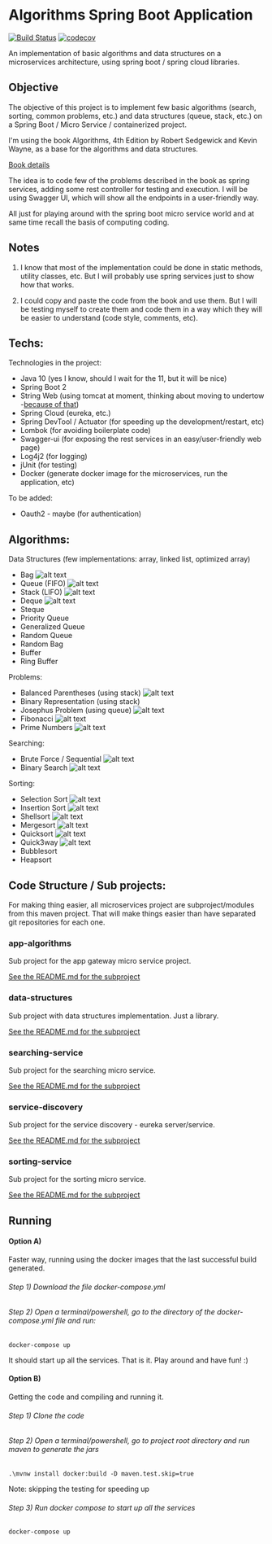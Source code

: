# Algorithms Spring Boot Application 
[![Build Status](https://travis-ci.org/fworks/algorithms-spring-boot.svg?branch=master)](https://travis-ci.org/fworks/algorithms-spring-boot) [![codecov](https://codecov.io/gh/fworks/algorithms-spring-boot/branch/master/graph/badge.svg)](https://codecov.io/gh/fworks/algorithms-spring-boot)

An implementation of basic algorithms and data structures on a microservices architecture, using spring boot / spring cloud libraries.

## Objective

The objective of this project is to implement few basic algorithms (search, sorting, common problems, etc.) and data structures (queue, stack, etc.) on a Spring Boot / Micro Service / containerized project.

I'm using the book Algorithms, 4th Edition by Robert Sedgewick and Kevin Wayne, as a base for the algorithms and data structures.

[Book details](https://algs4.cs.princeton.edu/home/)

The idea is to code few of the problems described in the book as spring services, adding some rest controller for testing and execution. I will be using Swagger UI, which will show all the endpoints in a user-friendly way.

All just for playing around with the spring boot micro service world and at same time recall the basis of computing coding.


## Notes

1) I know that most of the implementation could be done in static methods, utility classes, etc.
But I will probably use spring services just to show how that works.

2) I could copy and paste the code from the book and use them.
But I will be testing myself to create them and code them in a way which they will be easier to understand (code style, comments, etc).


## Techs:

Technologies in the project:

- Java 10 (yes I know, should I wait for the 11, but it will be nice)
- Spring Boot 2
- String Web (using tomcat at moment, thinking about moving to undertow -[because of that](https://examples.javacodegeeks.com/enterprise-java/spring/tomcat-vs-jetty-vs-undertow-comparison-of-spring-boot-embedded-servlet-containers/))
- Spring Cloud (eureka, etc.)
- Spring DevTool / Actuator (for speeding up the development/restart, etc)
- Lombok (for avoiding boilerplate code)
- Swagger-ui (for exposing the rest services in an easy/user-friendly web page)
- Log4j2 (for logging)
- jUnit (for testing)
- Docker (generate docker image for the microservices, run the application, etc)

To be added:
- Oauth2 - maybe (for authentication)

## Algorithms:

Data Structures (few implementations: array, linked list, optimized array)
- Bag ![alt text](https://cdn4.iconfinder.com/data/icons/universal-7/614/11_-_Valid-16.png "Done")
- Queue (FIFO) ![alt text](https://cdn4.iconfinder.com/data/icons/universal-7/614/11_-_Valid-16.png "Done")
- Stack (LIFO) ![alt text](https://cdn4.iconfinder.com/data/icons/universal-7/614/11_-_Valid-16.png "Done")
- Deque ![alt text](https://cdn4.iconfinder.com/data/icons/universal-7/614/11_-_Valid-16.png "Done")
- Steque
- Priority Queue
- Generalized Queue
- Random Queue
- Random Bag
- Buffer
- Ring Buffer

Problems:
- Balanced Parentheses (using stack) ![alt text](https://cdn4.iconfinder.com/data/icons/universal-7/614/11_-_Valid-16.png "Done")
- Binary Representation (using stack)
- Josephus Problem (using queue) ![alt text](https://cdn4.iconfinder.com/data/icons/universal-7/614/11_-_Valid-16.png "Done")
- Fibonacci ![alt text](https://cdn4.iconfinder.com/data/icons/universal-7/614/11_-_Valid-16.png "Done")
- Prime Numbers ![alt text](https://cdn4.iconfinder.com/data/icons/universal-7/614/11_-_Valid-16.png "Done")

Searching:
- Brute Force / Sequential ![alt text](https://cdn4.iconfinder.com/data/icons/universal-7/614/11_-_Valid-16.png "Done")
- Binary Search ![alt text](https://cdn4.iconfinder.com/data/icons/universal-7/614/11_-_Valid-16.png "Done")

Sorting:
- Selection Sort ![alt text](https://cdn4.iconfinder.com/data/icons/universal-7/614/11_-_Valid-16.png "Done")
- Insertion Sort ![alt text](https://cdn4.iconfinder.com/data/icons/universal-7/614/11_-_Valid-16.png "Done")
- Shellsort ![alt text](https://cdn4.iconfinder.com/data/icons/universal-7/614/11_-_Valid-16.png "Done")
- Mergesort ![alt text](https://cdn4.iconfinder.com/data/icons/universal-7/614/11_-_Valid-16.png "Done")
- Quicksort ![alt text](https://cdn4.iconfinder.com/data/icons/universal-7/614/11_-_Valid-16.png "Done")
- Quick3way ![alt text](https://cdn4.iconfinder.com/data/icons/universal-7/614/11_-_Valid-16.png "Done")
- Bubblesort
- Heapsort

## Code Structure / Sub projects:

For making thing easier, all microservices project are subproject/modules from this maven project. That will make things easier than have separated git repositories for each one.

### app-algorithms

Sub project for the app gateway micro service project.

[See the README.md for the subproject](https://github.com/fworks/algorithms-spring-boot/tree/master/app-algorithms)

### data-structures

Sub project with data structures implementation. Just a library.

[See the README.md for the subproject](https://github.com/fworks/algorithms-spring-boot/tree/master/data-structures)

### searching-service

Sub project for the searching micro service.

[See the README.md for the subproject](https://github.com/fworks/algorithms-spring-boot/tree/master/searching-service)

### service-discovery

Sub project for the service discovery - eureka server/service.

[See the README.md for the subproject](https://github.com/fworks/algorithms-spring-boot/tree/master/service-discovery)

### sorting-service

Sub project for the sorting micro service.

[See the README.md for the subproject](https://github.com/fworks/algorithms-spring-boot/tree/master/sorting-service)


## Running

#### Option A) 

Faster way, running using the docker images that the last successful build generated.

###### Step 1) Download the file docker-compose.yml

###### Step 2) Open a terminal/powershell, go to the directory of the docker-compose.yml file and run:

```
docker-compose up
```

It should start up all the services.
That is it. Play around and have fun! :)


#### Option B)

Getting the code and compiling and running it.

###### Step 1) Clone the code

###### Step 2) Open a terminal/powershell, go to project root directory and run maven to generate the jars

```
.\mvnw install docker:build -D maven.test.skip=true
```
Note: skipping the testing for speeding up

###### Step 3) Run docker compose to start up all the services  

```
docker-compose up
```

